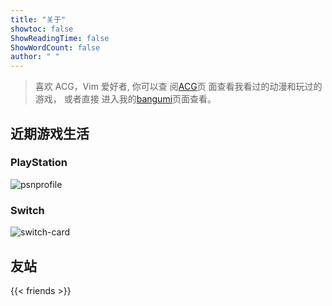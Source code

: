 ```yaml
---
title: "关于"
showtoc: false
ShowReadingTime: false
ShowWordCount: false
author: " "
---
```


> 喜欢 ACG，Vim 爱好者, 你可以查 阅[ACG](/bangumi)页 面查看我看过的动漫和玩过的游戏， 或者直接 进入我的[bangumi](https://bgm.tv/user/685827)页面查看。

## 近期游戏生活

### PlayStation

![psnprofile](https://card.psnprofiles.com/2/aguliuyun.png#center)

### Switch

![switch-card](https://ns.yuy1n.io/card/2c9c199d1bf87fc6/history#center)

## 友站

{{< friends >}}
